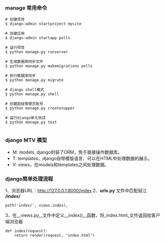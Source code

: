 ### manage 常用命令
```
# 创建项目
$ django-admin startproject mysite

# 创建应用
$ django-admin startapp polls

# 运行项目
$ python manage.py runserver

# 生成数据库同步文件
$ python manage.py makemigrations polls

# 执行数据库同步
$ python manage.py migrate

# django shell模式
$ python manage.py shell

# 创建超级管理员账号
$ python manage.py createsupper

# 运行django单元测试
$ python manage.py test


```

### django MTV 模型
* M: models, django封装了ORM，免于直接操作数据库。
* T: templates，django自带模版语言，可以在HTML中处理数据的展示。
* V: views，在models和templates之间处理数据。


### django简单处理流程
1、浏览器URL：http://127.0.0.1:8000/index
2、__urls.py__ 文件中匹配丽江 __/index/__
```
path('index/', views.index),

```
3、在__views.py__文件中定义__index()__函数，将_index.html_文件返回给客户端浏览器
```
def index(request):
    return render(request, "index.html")
```